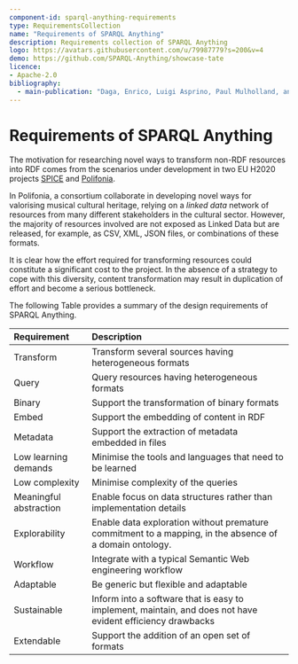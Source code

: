 ```yaml
---
component-id: sparql-anything-requirements
type: RequirementsCollection
name: "Requirements of SPARQL Anything"
description: Requirements collection of SPARQL Anything
logo: https://avatars.githubusercontent.com/u/79987779?s=200&v=4
demo: https://github.com/SPARQL-Anything/showcase-tate
licence:
- Apache-2.0
bibliography:
  - main-publication: "Daga, Enrico, Luigi Asprino, Paul Mulholland, and Aldo Gangemi. \"Facade-X: an opinionated approach to SPARQL anything.\" Studies on the Semantic Web 53 (2021): 58-73."
---
```


# Requirements of SPARQL Anything

The motivation for researching  novel ways to transform non-RDF resources into RDF comes from the scenarios under development in two EU H2020 projects [SPICE](http://spice-h2020.eu) and [Polifonia](http://polifonia-project.eu). 

In Polifonia, a consortium collaborate in developing novel ways for valorising musical cultural heritage, relying on a *linked data* network of resources from many different stakeholders in the cultural sector.
However, the majority of resources involved are not exposed as Linked Data but are released, for example, as CSV, XML, JSON files, or combinations of these formats.

It is clear how the effort required for transforming resources could constitute a significant cost to the project.
In the absence of a strategy to cope with this diversity, content transformation may result in duplication of effort and become a serious bottleneck.

The following Table provides a summary of the design requirements of SPARQL Anything.

| Requirement | Description |
| :---------- | :---------- |
| Transform | Transform several sources having heterogeneous formats |
| Query | Query resources having heterogeneous formats |
| Binary|Support the transformation of binary formats|
| Embed|Support the embedding of content in RDF|
| Metadata|Support the extraction of metadata embedded in files|
| Low learning demands|Minimise the tools and languages that need to be learned|
| Low complexity|Minimise complexity of the queries|
| Meaningful abstraction|Enable focus on data structures rather than implementation details|
| Explorability|Enable data exploration without premature commitment to a mapping, in the absence of a domain ontology.|
| Workflow|Integrate with a typical Semantic Web engineering workflow|
| Adaptable|Be generic but flexible and adaptable|
| Sustainable|Inform into a software that is easy to implement, maintain, and does not have evident efficiency drawbacks|
| Extendable|Support the addition of an open set of formats| 


